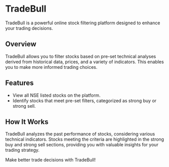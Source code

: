 # TradeBull

TradeBull is a powerful online stock filtering platform designed to enhance your trading decisions.

## Overview
TradeBull allows you to filter stocks based on pre-set technical analyses derived from historical data, prices, and a variety of indicators. This enables you to make more informed trading choices.

## Features
- View all NSE listed stocks on the platform.
- Identify stocks that meet pre-set filters, categorized as strong buy or strong sell.

## How It Works
TradeBull analyzes the past performance of stocks, considering various technical indicators. Stocks meeting the criteria are highlighted in the strong buy and strong sell sections, providing you with valuable insights for your trading strategy.

Make better trade decisions with TradeBull!

